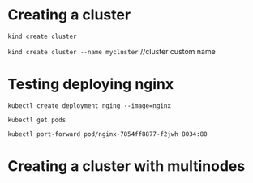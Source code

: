# Creating a cluster

`kind create cluster`

 ``kind create cluster --name mycluster``   //cluster custom name

# Testing deploying nginx

`kubectl create deployment nging --image=nginx`

`kubectl get pods`

`kubectl port-forward pod/nginx-7854ff8877-f2jwh 8034:80`

# Creating a cluster with multinodes

